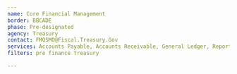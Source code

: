 ```yaml
---
name: Core Financial Management
border: BBCADE
phase: Pre-designated
agency: Treasury
contact: FMQSMO@Fiscal.Treasury.Gov
services: Accounts Payable, Accounts Receivable, General Ledger, Reporting
filters: pre finance treasury

---
```


